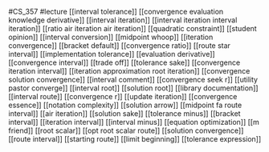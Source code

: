 #CS_357
#lecture
[[interval tolerance]]
[[convergence evaluation knowledge derivative]]
[[interval iteration]]
[[interval iteration interval iteration]]
[[ratio air iteration air iteration]]
[[quadratic constraint]]
[[student opinion]]
[[interval conversion]]
[[midpoint whoop]]
[[iteration convergence]]
[[bracket default]]
[[convergence ratio]]
[[route star interval]]
[[implementation tolerance]]
[[evaluation derivative]]
[[convergence interval]]
[[trade off]]
[[tolerance sake]]
[[convergence iteration interval]]
[[iteration approximation root iteration]]
[[convergence solution convergence]]
[[interval comment]]
[[convergence seek r]]
[[utility pastor converge]]
[[interval root]]
[[solution root]]
[[library documentation]]
[[interval route]]
[[convergence r]]
[[update iteration]]
[[convergence essence]]
[[notation complexity]]
[[solution arrow]]
[[midpoint fa route interval]]
[[air iteration]]
[[solution sake]]
[[tolerance minus]]
[[bracket interval]]
[[iteration interval]]
[[interval minus]]
[[equation optimization]]
[[m friend]]
[[root scalar]]
[[opt root scalar route]]
[[solution convergence]]
[[route interval]]
[[starting route]]
[[limit beginning]]
[[tolerance expression]]
